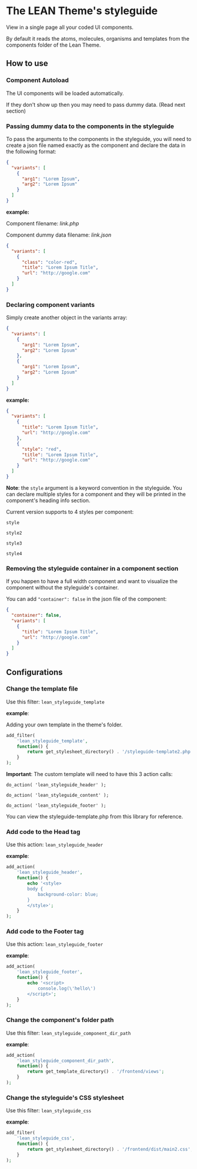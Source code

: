 # The LEAN Theme's styleguide
View in a single page all your coded UI components.

By default it reads the atoms, molecules, organisms and templates from the components folder of the Lean Theme.

## How to use

### Component Autoload

The UI components will be loaded automatically.

If they don't show up then you may need to pass dummy data. (Read next section)

### Passing dummy data to the components in the styleguide

To pass the arguments to the components in the styleguide, you will need to create a json file named exactly as the component
and declare the data in the following format:

```json
{
  "variants": [
    {
      "arg1": "Lorem Ipsum",
      "arg2": "Lorem Ipsum"
    }
  ]
}
```

**example:**

Component filename: _link.php_

Component dummy data filename: _link.json_

```json
{
  "variants": [
    {
      "class": "color-red",
      "title": "Lorem Ipsum Title",
      "url": "http://google.com"
    }
  ]
}
```

### Declaring component variants

Simply create another object in the variants array:

```json
{
  "variants": [
    {
      "arg1": "Lorem Ipsum",
      "arg2": "Lorem Ipsum"
    },
    {
      "arg1": "Lorem Ipsum",
      "arg2": "Lorem Ipsum"
    }
  ]
}
```

**example:**

```json
{
  "variants": [
    {
      "title": "Lorem Ipsum Title",
      "url": "http://google.com"
    },
    {
      "style": "red",
      "title": "Lorem Ipsum Title",
      "url": "http://google.com"
    }
  ]
}
```

**Note**: the `style` argument is a keyword convention in the styleguide.
You can declare multiple styles for a component and they will be printed in the component's heading info section.

Current version supports to 4 styles per component:

`style`

`style2`

`style3`

`style4`

### Removing the styleguide container in a component section

If you happen to have a full width component and want to visualize the component without the styleguide's container.

You can add `"container": false` in the json file of the component:

```json
{
  "container": false,
  "variants": [
    {
      "title": "Lorem Ipsum Title",
      "url": "http://google.com"
    }
  ]
}
```

## Configurations

### Change the template file

Use this filter:
`lean_styleguide_template`


**example**:

Adding your own template in the theme's folder.
```php
add_filter(
    'lean_styleguide_template',
    function() {
        return get_stylesheet_directory() . '/styleguide-template2.php';
    }
);
```

**Important**:
The custom template will need to have this 3 action calls:

`do_action( 'lean_styleguide_header' );`

`do_action( 'lean_styleguide_content' );`

`do_action( 'lean_styleguide_footer' );`

You can view the styleguide-template.php from this library for reference.

### Add code to the Head tag

Use this action: `lean_styleguide_header`

**example**:
```php
add_action(
    'lean_styleguide_header',
    function() {
        echo '<style>
        body {
            background-color: blue;
        }
        </style>';
    }
);
```

### Add code to the Footer tag

Use this action: `lean_styleguide_footer`

**example**:
```php
add_action(
    'lean_styleguide_footer',
    function() {
        echo '<script>
            console.log(\'hello\')
        </script>';
    }
);
```

### Change the component's folder path

Use this filter: `lean_styleguide_component_dir_path`

**example**:
```php
add_action(
	'lean_styleguide_component_dir_path',
	function() {
		return get_template_directory() . '/frontend/views';
	}
);
```

### Change the styleguide's CSS stylesheet

Use this filter: `lean_styleguide_css`

**example**:
```php
add_filter(
	'lean_styleguide_css',
	function() {
		return get_stylesheet_directory() . '/frontend/dist/main2.css';
	}
);
```